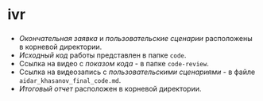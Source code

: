# ivr
### 
- *Окончательная заявка* и *пользовательские сценарии* расположены в корневой директории. <br />
- *Исходный код* работы представлен в папке `code`. <br />
- Ссылка на видео с *показом кода* - в папке `code-review`. <br />
- Ссылка на видеозапись с *пользовательскими сценариями* - в файле `aidar_khasanov_final_code.md`. <br />
- *Итоговый отчет* расположен в корневой директории. 
